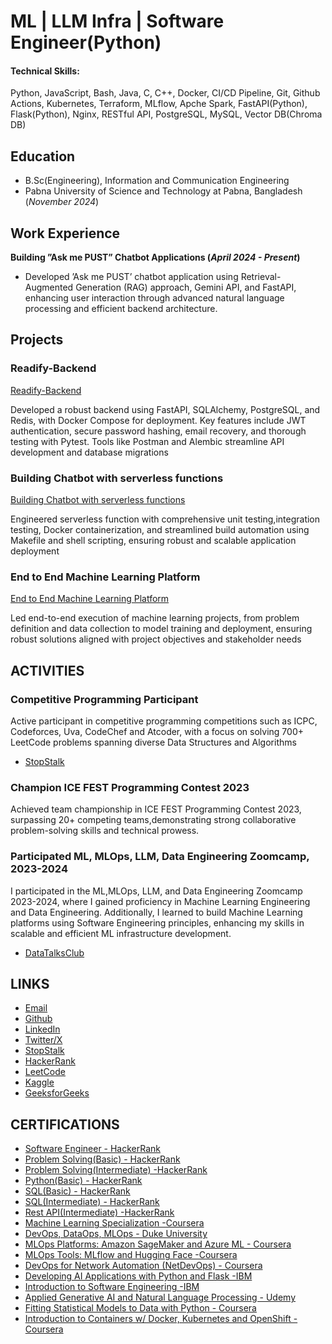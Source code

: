 # ML | LLM Infra | Software Engineer(Python)

#### Technical Skills: 
Python, JavaScript, Bash, Java, C, C++, Docker, CI/CD Pipeline, Git, Github Actions, Kubernetes, Terraform, MLflow, Apche Spark, FastAPI(Python), Flask(Python), Nginx, RESTful API, PostgreSQL, MySQL, Vector DB(Chroma DB)

## Education 			        		
- B.Sc(Engineering), Information and Communication Engineering
- Pabna University of Science and Technology at Pabna, Bangladesh (_November 2024_)

## Work Experience
**Building ”Ask me PUST” Chatbot Applications (_April 2024 - Present_)**
- Developed ’Ask me PUST’ chatbot application using Retrieval-Augmented Generation (RAG) approach, Gemini API, and FastAPI, enhancing user interaction through advanced natural language 
processing and efficient backend architecture.


## Projects

### Readify-Backend
[Readify-Backend](https://github.com/Sagor0078/Readify-Backend)

 Developed a robust backend using FastAPI, SQLAlchemy, PostgreSQL, and Redis, with Docker Compose for 
 deployment. Key features include JWT authentication, secure password hashing, email recovery, and thorough 
 testing with Pytest. Tools like Postman and Alembic streamline API development and database migrations
 
### Building Chatbot with serverless functions
[Building Chatbot with serverless functions](https://github.com/Sagor0078/makeing-chatbot-with-serverless-functions)

 Engineered serverless function with comprehensive unit testing,integration testing, Docker containerization, 
 and streamlined build automation using Makefile and shell scripting,
 ensuring robust and scalable application deployment

### End to End Machine Learning Platform
[End to End Machine Learning Platform](https://github.com/Sagor0078/endToend_ML_Project)

 Led end-to-end execution of machine learning projects, from problem definition and data collection to model 
 training and deployment, ensuring robust solutions aligned with project objectives and stakeholder needs

 
## ACTIVITIES
### Competitive Programming Participant
 Active participant in competitive programming competitions such as ICPC, Codeforces, Uva, CodeChef and 
 Atcoder, with a focus on solving 700+ LeetCode problems spanning diverse Data Structures and Algorithms
 - [StopStalk](https://www.stopstalk.com/user/profile/Sagor78)
 
### Champion ICE FEST Programming Contest 2023
 Achieved team championship in ICE FEST Programming Contest 2023, surpassing 20+ competing 
 teams,demonstrating strong collaborative problem-solving skills and technical prowess.

### Participated ML, MLOps, LLM, Data Engineering Zoomcamp, 2023-2024
 I participated in the ML,MLOps, LLM, and Data Engineering Zoomcamp 2023-2024, where I gained proficiency in 
 Machine Learning Engineering and Data Engineering. Additionally, I learned to build Machine Learning 
 platforms using Software Engineering principles, enhancing my skills in scalable and efficient ML
 infrastructure development.
 - [DataTalksClub](https://datatalks.club/blog/guide-to-free-online-courses-at-datatalks-club.html)

## LINKS
 - [Email](mailto://musagor78@gmail.com)
 - [Github](https://github.com/Sagor0078)
 - [LinkedIn](https://www.linkedin.com/in/muhammad-sagor-45775b1b5/)
 - [Twitter/X](https://twitter.com/Sagor121277)
 - [StopStalk](https://www.stopstalk.com/user/profile/Sagor78)
 - [HackerRank](https://www.hackerrank.com/profile/mu_sagor_)
 - [LeetCode](https://leetcode.com/u/sagor78/)
 - [Kaggle](https://www.kaggle.com/muhammadsagor/)
 - [GeeksforGeeks](https://www.geeksforgeeks.org/user/musagor78/)

## CERTIFICATIONS
 - [Software Engineer - HackerRank](https://www.hackerrank.com/certificates/iframe/4397b6f8358a)
 - [Problem Solving(Basic) - HackerRank](https://www.hackerrank.com/certificates/iframe/f9d772cf73f7)
 - [Problem Solving(Intermediate) -HackerRank](https://www.hackerrank.com/certificates/iframe/963c8f2034ac)
 - [Python(Basic) - HackerRank](https://www.hackerrank.com/certificates/iframe/352f2dc8ff4b)
 - [SQL(Basic) - HackerRank]( https://www.hackerrank.com/certificates/8468d9084086)
 - [SQL(Intermediate) - HackerRank]( https://www.hackerrank.com/certificates/1a99e45cbbe1)
 - [Rest API(Intermediate) -HackerRank](https://www.hackerrank.com/certificates/iframe/22597ed4c6b3)
 - [Machine Learning Specialization -Coursera](https://www.coursera.org/account/accomplishments/specialization/BGGX4L46RV9W)
 - [DevOps, DataOps, MLOps - Duke University](https://www.coursera.org/account/accomplishments/records/CNG5BLZ5EE4T)
 - [MLOps Platforms: Amazon SageMaker and Azure ML - Coursera](https://www.coursera.org/account/accomplishments/records/HR8MAGMBALFE)
 - [MLOps Tools: MLflow and Hugging Face -Coursera](https://www.coursera.org/account/accomplishments/records/86VWZLA23VUF)
 - [DevOps for Network Automation (NetDevOps) - Coursera](https://www.coursera.org/account/accomplishments/records/NCKHMWGS957N)
 - [Developing AI Applications with Python and Flask -IBM](https://www.coursera.org/account/accomplishments/records/H7F3K4CV2MHY)
 - [Introduction to Software Engineering -IBM](https://www.coursera.org/account/accomplishments/records/6GZG6ZRMR2AP)
 - [Applied Generative AI and Natural Language Processing - Udemy](https://www.udemy.com/certificate/UC-4b6607f8-2cf2-4c3a-8cea-55057a0e8389/)
 - [Fitting Statistical Models to Data with Python - Coursera](https://www.coursera.org/account/accomplishments/verify/ZCXJKRZ8155J/)
 - [Introduction to Containers w/ Docker, Kubernetes and OpenShift - Coursera](https://www.coursera.org/account/accomplishments/verify/QM8NJM7UZ2BK/)

 
 
 
